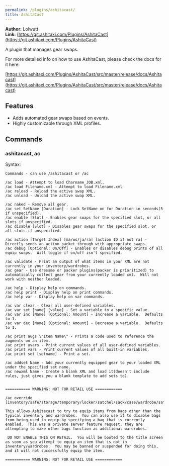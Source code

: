```yaml
---
permalink: /plugins/ashitacast/
title: AshitaCast
---
```


**Author:** Lolwutt<br/>
**Link:** [https://git.ashitaxi.com/Plugins/AshitaCast](https://git.ashitaxi.com/Plugins/AshitaCast)

A plugin that manages gear swaps.

For more detailed info on how to use AshitaCast, please check the docs for it here:

[https://git.ashitaxi.com/Plugins/AshitaCast/src/master/release/docs/Ashitacast](https://git.ashitaxi.com/Plugins/AshitaCast/src/master/release/docs/Ashitacast)

## Features

  * Adds automated gear swaps based on events.
  * Highly customizable through XML profiles.

## Commands

### ashitacast, ac
Syntax:
```
Commands - can use /ashitacast or /ac

/ac load - Attempt to load Charname_JOB.xml.
/ac load Filename.xml - Attempt to load Filename.xml
/ac reload - Reload the active swap XML.
/ac unload - Unload the active swap XML.

/ac naked - Remove all gear.
/ac set SetName [Duration] - Lock SetName on for Duration in seconds(5 if unspecified).
/ac enable [Slot] - Enables gear swaps for the specified slot, or all slots if unspecified.
/ac disable [Slot] - Disables gear swaps for the specified slot, or all slots if unspecified.

/ac action [Target Index] [ma/ws/ja/ra] [action ID if not ra] - Directly sends an action packet through with appropriate swaps.
/ac debug [Optional: On/Off] - Enables or disables debug prints of all equip swaps.  Will toggle if on/off isn't specified.

/ac validate - Print an output of what items in your XML are not currently in your inventory/wardrobes.
/ac gear - Use dressme or packer plugins(packer is prioritized) to automatically collect gear from your currently loaded xml.  Will not work with neither loaded.

/ac help - Display help on commands.
/ac help print - Display help on print commands.
/ac help var - Display help on var commands.

/ac var clear - Clear all user-defined variables.
/ac var set [name] [value] - Set a variable to a specific value.
/ac var inc [Name] [Optional: Amount] - Increase a variable.  Defaults to 1.
/ac var dec [Name] [Optional: Amount] - Decrease a variable.  Defaults to 1.

/ac print augs \"Item Name\" - Prints a code used to reference the augments on an item.
/ac print uvars - Print current values of all user-defined variables.
/ac print vars - Print current values of all built-in variables.
/ac print set [setname] - Print a set.

/ac addset Name - Add your currently equipped gear to your loaded XML under the specified set name.
/ac newxml Name - Create a blank XML and load it(doesn't include rules, just gives you a blank template to add sets to).


=========== WARNING: NOT FOR RETAIL USE ============

/ac override [inventory/safe/storage/temporary/locker/satchel/sack/case/wardrobe/safe2/wardrobe2/wardrobe3/wardrobe4]

This allows Ashitacast to try to equip items from bags other than the typical inventory and wardrobes.  You can also use it to disable bags from being used to equip by specifying a bag that is currently enabled.  This was a private server feature request; they are attempting to make other bags function as additional wardrobes.

 DO NOT ENABLE THIS ON RETAIL.  You will be booted to the title screen as soon as you attempt to equip an item that is not in inventory/wardrobes.  You may be banned or suspended for doing this, and it will not successfully equip the item.
 
=========== WARNING: NOT FOR RETAIL USE ============
```